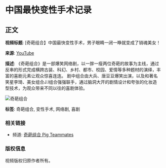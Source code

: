 # 中国最快变性手术记录

## 正文
**视频标题**: [奇葩组合】中国最快变性手术，男子眼睛一闭一睁就变成了销魂美女！

**来源**: [YouTube](https://www.youtube.com/watch?v=FrG-McmRrgE)

**描述**: 《奇葩组合》是一部爆笑网络剧，以一胖一瘦两位奇葩的故事为主线，通过反串的形式完成横跨古装、科幻、乡村、都市、校园、爱情等多种题材的演绎，丰富的喜剧元素让观众惊喜连连。 剧中组合由大兵、唐豆豆爆笑出演，以及和著名笑星李琦、美女组合J.I组合强强联手，通过脑洞大开的剧情设计和夸张的化妆造型技术，为观众带来不同以往的喜剧体验。

![奇葩组合](https://i.ytimg.com/an/bz9H3qZPTyc61f5QP9HyDA/featured_channel.jpg?v=598d2587)

**标签**: 奇葩组合, 变性手术, 网络剧, 喜剧

### 相关链接
- 频道: [奇葩组合 Pig Teammates](https://www.youtube.com/channel/UCbz9H3qZPTyc61f5QP9HyDA)

### 版权信息
视频版权归原作者所有。
<!-- tcd_original_link https://www.youtube.com/watch?v=iFLWu5FwbmI -->
